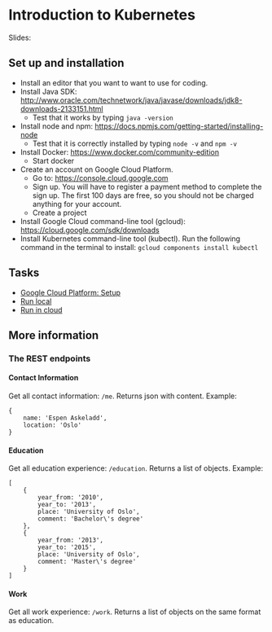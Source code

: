 # Introduction to Kubernetes

Slides: 

## Set up and installation
- Install an editor that you want to want to use for coding. 
- Install Java SDK: http://www.oracle.com/technetwork/java/javase/downloads/jdk8-downloads-2133151.html
  - Test that it works by typing `java -version`
- Install node and npm: https://docs.npmjs.com/getting-started/installing-node
  - Test that it is correctly installed by typing `node -v` and `npm -v` 
- Install Docker: https://www.docker.com/community-edition
  - Start docker
- Create an account on Google Cloud Platform. 
  - Go to: https://console.cloud.google.com 
  - Sign up. You will have to register a payment method to complete the sign up. The first 100 days are free, so you should not be charged anything for your account.
  - Create a project
- Install Google Cloud command-line tool (gcloud): https://cloud.google.com/sdk/downloads
- Install Kubernetes command-line tool (kubectl). Run the following command in the terminal to install: `gcloud components install kubectl`

## Tasks
 - [Google Cloud Platform: Setup](tasks/google-setup.md)
 - [Run local](tasks/run-local.md)
 - [Run in cloud](tasks/run-in-cloud.md)


## More information

### The REST endpoints

#### Contact Information
Get all contact information: `/me`. Returns json with content. 
Example: 
```
{
    name: 'Espen Askeladd',
    location: 'Oslo'
}

```
#### Education
Get all education experience: `/education`. Returns a list of objects. 
Example: 
```
[
    {
        year_from: '2010',
        year_to: '2013',
        place: 'University of Oslo',
        comment: 'Bachelor\'s degree'
    },
    {
        year_from: '2013',
        year_to: '2015',
        place: 'University of Oslo',
        comment: 'Master\'s degree'
    }
]
```

#### Work
Get all work experience: `/work`. Returns a list of objects on the same format as education. 
